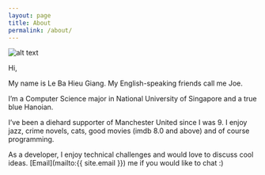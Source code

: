 ```yaml
---
layout: page
title: About
permalink: /about/
---
```


![alt text](../images/beach.jpg "Logo Title Text 1")

Hi,

My name is Le Ba Hieu Giang. My English-speaking friends call me Joe.

I’m a Computer Science major in National University of Singapore and a true blue Hanoian.

I’ve been a diehard supporter of Manchester United since I was 9. I enjoy jazz, crime novels, cats, good movies (imdb 8.0 and above) and of course programming.

As a developer, I enjoy technical challenges and would love to discuss cool ideas. [Email](mailto:{{ site.email }}) me if you would like to chat :)
